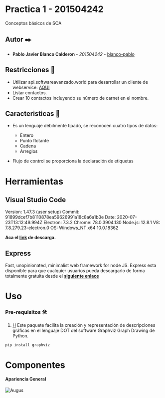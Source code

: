 # Practica 1 - 201504242

Conceptos básicos de SOA

## Autor ✒️

* **Pablo Javier Blanco Calderon** - *201504242* - [blanco-pablo](https://github.com/blanco-pablo)

## Restricciones 🚀

* Utilizar api.softwareavanzado.world para desarrollar un cliente de webservice: [AQUI](https://api.softwareavanzado.world/index.php?webserviceClient=administrator&webserviceVersion=1.0.0&option=contact&api=hal&format=doc)
* Listar contactos.
* Crear 10 contactos incluyendo su número de carnet en el nombre.

## Caracteristicas :necktie:

* Es un lenguaje débilmente tipado, se reconocen cuatro tipos de datos:
    * Entero
    * Punto flotante
    * Cadena 
    * Arreglos

* Flujo de control se proporciona la declaración de etiquetas

# Herramientas

## Visual Studio Code

Version: 1.47.3 (user setup)
Commit: 91899dcef7b8110878ea59626991a18c8a6a1b3e
Date: 2020-07-23T13:12:49.994Z
Electron: 7.3.2
Chrome: 78.0.3904.130
Node.js: 12.8.1
V8: 7.8.279.23-electron.0
OS: Windows_NT x64 10.0.18362

__Aca el [link](https://code.visualstudio.com/download) de descarga.__

## Express

Fast, unopinionated, minimalist web framework for node JS.
Express esta disponible para que cualquier usuarios pueda descargarlo de forma totalmente gratuita desde el __[siguiente enlace](https://www.npmjs.com/package/express)__

# Uso

### Pre-requisitos 🛠️

1.  [H](https://pypi.org/project/subprocess.run/)
Este paquete facilita la creación y representación de descripciones gráficas en el lenguaje DOT del software Graphviz Graph Drawing de Python.
```bash
pip install graphviz
```

# Componentes

#### Apariencia General

![Augus](Graficos/todo.jpg)


